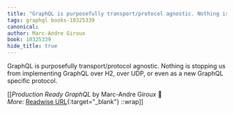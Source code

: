 ```yaml
---
title: "GraphQL is purposefully transport/protocol agnostic. Nothing is stopping us from ..."
tags: graphql books-10325339
canonical: 
author: Marc-Andre Giroux
book: 10325339
hide_title: true
---
```


GraphQL is purposefully transport/protocol agnostic. Nothing is stopping us from implementing GraphQL over H2, over UDP, or even as a new GraphQL specific protocol.


[[<cite>_Production Ready GraphQL_</cite> by Marc-Andre Giroux 📕<br>
_More_: [Readwise URL](https://readwise.io/open/210672391){:target="_blank"}
::wrap]]